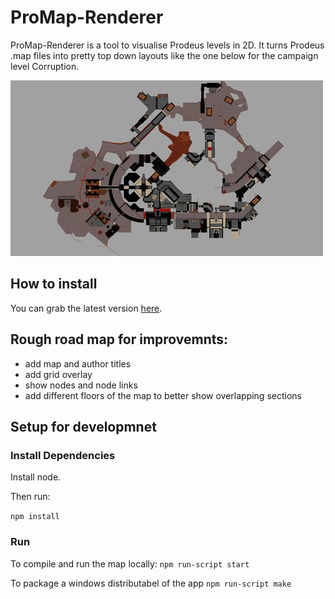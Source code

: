 # ProMap-Renderer

ProMap-Renderer is a tool to visualise Prodeus levels in 2D. It turns Prodeus .map files into pretty top down layouts like the one below for the campaign level Corruption.

![Corruption Layout](/readme-assets/corruption.jpg 'Corruption Layout')

## How to install

You can grab the latest version [here](https://github.com/SamDKBerry/ProMap-Renderer/releases).

## Rough road map for improvemnts:

- add map and author titles
- add grid overlay
- show nodes and node links
- add different floors of the map to better show overlapping sections

## Setup for developmnet

### Install Dependencies

Install node.

Then run:

`npm install`

### Run

To compile and run the map locally:
`npm run-script start`

To package a windows distributabel of the app
`npm run-script make`
